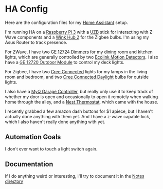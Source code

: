 # HA Config

Here are the configuration files for my [Home Assistant](https://home-assistant.io/) setup.

I'm running HA on a [Raspberry Pi 3](https://smile.amazon.com/gp/product/B01CDVSBPO/ref=oh_aui_detailpage_o06_s00?ie=UTF8&psc=1) with a [UZB](https://smile.amazon.com/gp/product/B00QJEY6OC/ref=oh_aui_detailpage_o06_s00?ie=UTF8&psc=1) stick for interacting with Z-Wave components and a [Wink Hub 2](https://smile.amazon.com/gp/product/B01KW8WGZQ/ref=oh_aui_search_detailpage?ie=UTF8&psc=1) for the Zigbee bulbs. I'm using my Asus Router to track presence.

For ZWave, I have two [GE 12724 Dimmers](https://smile.amazon.com/gp/product/B006LQFHN2/ref=oh_aui_detailpage_o00_s00?ie=UTF8&psc=1) for my dining room and kitchen lights, which are generally controlled by two [Ecolink Motion Detectors](https://smile.amazon.com/gp/product/B01MQXXG0I/ref=oh_aui_detailpage_o01_s00?ie=UTF8&psc=1).  I also have a [GE 12720 Outdoor Module](https://smile.amazon.com/gp/product/B0013V8K3O/ref=oh_aui_detailpage_o03_s00?ie=UTF8&psc=1) to control my deck lights.

For Zigbee, I have two [Cree Connected](https://smile.amazon.com/gp/product/B01701DKVM/ref=oh_aui_detailpage_o02_s00?ie=UTF8&psc=1) lights for my lamps in the living room and bedroom, and two [Cree Connected Daylight](https://smile.amazon.com/gp/product/B01701DL7A/ref=oh_aui_detailpage_o02_s00?ie=UTF8&psc=1) bulbs for outside lights.

I also have a [MyQ Garage Controller](https://smile.amazon.com/Chamberlain-MYQ-G0201-MyQ-Garage-Controls-Smartphone/dp/B00EAD65UW/ref=sr_1_1?s=hi&ie=UTF8&qid=1493026683&sr=1-1&keywords=myq), but really only use it to keep track of whether my door is open and occasionally to open it remotely when walking home through the alley, and a [Nest Thermostat](https://smile.amazon.com/Nest-Learning-Thermostat-Generation-Amazon/dp/B0131RG6VK/ref=sr_1_2?ie=UTF8&qid=1493027233&sr=8-2&keywords=nest), which came with the house.

I recently grabbed a few amazon dash buttons for $1 apiece, but I haven't actually done anything with them yet.  And I have a z-wave capable lock, which I also haven't really done anything with yet.

## Automation Goals

I don't ever want to touch a light switch again.

## Documentation

If I do anything weird or interesting, I'll try to document it in the [Notes directory](./notes/)
